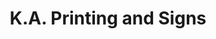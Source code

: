 ---
title: "K.A. Printing and Signs"
url: /north-vancouver-city/k-a-printing-and-signs/
shop: shop
---